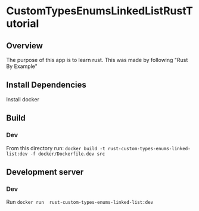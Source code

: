 # CustomTypesEnumsLinkedListRustTutorial

## Overview
The purpose of this app is to learn rust. This was made by following "Rust By Example"

## Install Dependencies
Install docker

## Build
### Dev
From this directory run: `docker build -t rust-custom-types-enums-linked-list:dev -f docker/Dockerfile.dev src`

## Development server
### Dev
Run `docker run  rust-custom-types-enums-linked-list:dev`